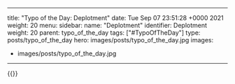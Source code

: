 
---
title: "Typo of the Day: Deplotment"
date: Tue Sep 07 23:51:28 +0000 2021
weight: 20
menu:
  sidebar:
    name: "Deplotment"
    identifier: Deplotment
    weight: 20
    parent: typo_of_the_day
tags: ["#TypoOfTheDay"]
type: posts/typo_of_the_day
hero: images/posts/typo_of_the_day.jpg
images:
- images/posts/typo_of_the_day.jpg
---


{{<tweet user="mariatta" id="1435390292195172352">}}

